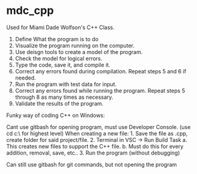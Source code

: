 # mdc_cpp
Used for Miami Dade Wolfson's C++ Class.

1. Define What the program is to do
2. Visualize the program running on the computer.
3. Use deisgn tools to create a model of the program.
4. Check the model for logical errors.
5. Type the code, save it, and compile it.
6. Correct any errors found during compilation. Repeat steps 5 and 6 if needed.
7. Run the program with test data for input.
8. Correct any errors found while running the program. Repeat steps 5 through 8 as many times as necessary.
9. Validate the results of the program.

Funky way of coding C++ on Windows:

Cant use gitbash for opening program, must use Developer Console. (use cd c:\ for highest level)
When creating a new file:
    1. Save the file as .cpp, create folder for said project/file.
    2. Terminal in VSC -> Run Build Task
        a. This creates new files to support the C++ file.
        b. Must do this for every addition, removal, save, etc..
    3. Run the program (without debugging)

Can still use gitbash for git commands, but not opening the program